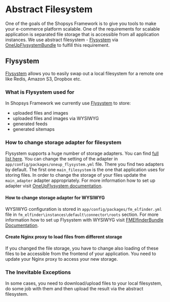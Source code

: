 # Abstract Filesystem
One of the goals of the Shopsys Framework is to give you tools to make your e-commerce platform scalable.
One of the requirements for scalable application is separated file storage that is accessible from all application instances.
We use abstract filesystem - [Flysystem](https://github.com/thephpleague/flysystem) via [OneUpFlysystemBundle](https://github.com/1up-lab/OneupFlysystemBundle) to fulfill this requirement.

## Flysystem
[Flysystem](https://github.com/thephpleague/flysystem) allows you to easily swap out a local filesystem for a remote one like Redis, Amazon S3, Dropbox etc.

### What is Flysystem used for
In Shopsys Framework we currently use [Flysystem](https://github.com/thephpleague/flysystem) to store:
- uploaded files and images
- uploaded files and images via WYSIWYG
- generated feeds
- generated sitemaps

### How to change storage adapter for filesystem
Flysystem supports a huge number of storage adapters. You can find [full list here](https://github.com/thephpleague/flysystem#community-integrations).
You can change the setting of the adapter in `app/config/packages/oneup_flysystem.yml` file.
There you find two adapters by default.
The first one `main_filesystem` is the one that application uses for storing files.
In order to change the storage of your files update the `main_adapter` adapter appropriately.
For more information how to set up adapter visit [OneUpFlysystem documentation](https://github.com/1up-lab/OneupFlysystemBundle/blob/master/Resources/doc/index.md#step3-configure-your-filesystems).

#### How to change storage adapter for WYSIWYG
WYSIWYG configuration is stored in `app/config/packages/fm_elfinder.yml` file in `fm_elfinder\instances\default\connector\roots` section.
For more information how to set up Flysystem with WYSIWYG visit [FMElfinderBundle Documentation](https://github.com/helios-ag/FMElfinderBundle/blob/master/Resources/doc/flysystem.md).

#### Create Nginx proxy to load files from different storage
If you changed the file storage, you have to change also loading of these files to be accessible from the frontend of your application.
You need to update your Nginx proxy to access your new storage.

### The Inevitable Exceptions
In some cases, you need to download/upload files to your local filesystem, do some job with them and then upload the result via the abstract filesystem.